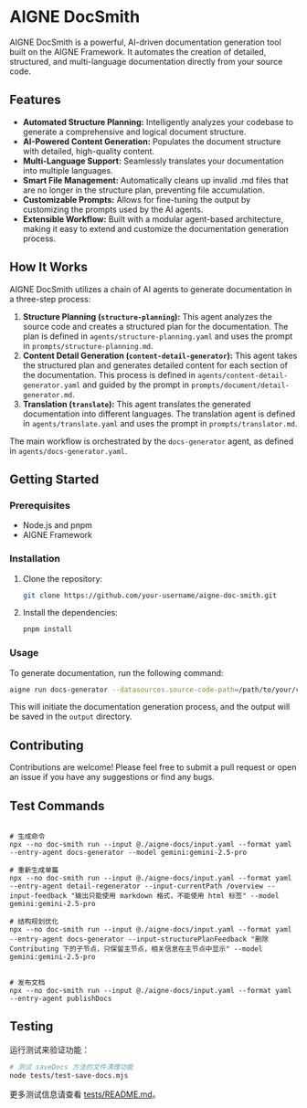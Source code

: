 # AIGNE DocSmith

AIGNE DocSmith is a powerful, AI-driven documentation generation tool built on the AIGNE Framework. It automates the creation of detailed, structured, and multi-language documentation directly from your source code.

## Features

- **Automated Structure Planning:** Intelligently analyzes your codebase to generate a comprehensive and logical document structure.
- **AI-Powered Content Generation:** Populates the document structure with detailed, high-quality content.
- **Multi-Language Support:** Seamlessly translates your documentation into multiple languages.
- **Smart File Management:** Automatically cleans up invalid .md files that are no longer in the structure plan, preventing file accumulation.
- **Customizable Prompts:** Allows for fine-tuning the output by customizing the prompts used by the AI agents.
- **Extensible Workflow:** Built with a modular agent-based architecture, making it easy to extend and customize the documentation generation process.

## How It Works

AIGNE DocSmith utilizes a chain of AI agents to generate documentation in a three-step process:

1.  **Structure Planning (`structure-planning`):** This agent analyzes the source code and creates a structured plan for the documentation. The plan is defined in `agents/structure-planning.yaml` and uses the prompt in `prompts/structure-planning.md`.
2.  **Content Detail Generation (`content-detail-generator`):** This agent takes the structured plan and generates detailed content for each section of the documentation. This process is defined in `agents/content-detail-generator.yaml` and guided by the prompt in `prompts/document/detail-generator.md`.
3.  **Translation (`translate`):** This agent translates the generated documentation into different languages. The translation agent is defined in `agents/translate.yaml` and uses the prompt in `prompts/translator.md`.

The main workflow is orchestrated by the `docs-generator` agent, as defined in `agents/docs-generator.yaml`.

## Getting Started

### Prerequisites

- Node.js and pnpm
- AIGNE Framework

### Installation

1.  Clone the repository:
    ```bash
    git clone https://github.com/your-username/aigne-doc-smith.git
    ```
2.  Install the dependencies:
    ```bash
    pnpm install
    ```

### Usage

To generate documentation, run the following command:

```bash
aigne run docs-generator --datasources.source-code-path=/path/to/your/code
```

This will initiate the documentation generation process, and the output will be saved in the `output` directory.

## Contributing

Contributions are welcome! Please feel free to submit a pull request or open an issue if you have any suggestions or find any bugs.

## Test Commands

```shell

# 生成命令
npx --no doc-smith run --input @./aigne-docs/input.yaml --format yaml --entry-agent docs-generator --model gemini:gemini-2.5-pro

# 重新生成单篇
npx --no doc-smith run --input @./aigne-docs/input.yaml --format yaml --entry-agent detail-regenerator --input-currentPath /overview --input-feedback "输出只能使用 markdown 格式，不能使用 html 标签" --model gemini:gemini-2.5-pro

# 结构规划优化
npx --no doc-smith run --input @./aigne-docs/input.yaml --format yaml --entry-agent docs-generator --input-structurePlanFeedback "删除 Contributing 下的子节点，只保留主节点，相关信息在主节点中显示" --model gemini:gemini-2.5-pro


# 发布文档
npx --no doc-smith run --input @./aigne-docs/input.yaml --format yaml --entry-agent publishDocs

```

## Testing

运行测试来验证功能：

```bash
# 测试 saveDocs 方法的文件清理功能
node tests/test-save-docs.mjs
```

更多测试信息请查看 [tests/README.md](tests/README.md)。
